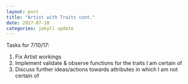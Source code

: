 ```yaml
---
layout: post
title: "Artist with Traits cont."
date: 2017-07-10
categories: jekyll update
---
```


Tasks for 7/10/17:
1. Fix Artist workings
2. Implement validate & observe functions for the traits I am certain of
3. Discuss further ideas/actions towards attributes in which I am not certain of
